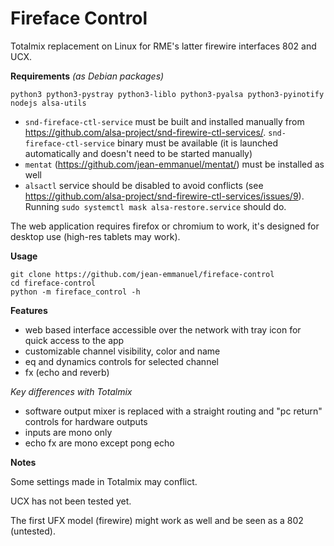 # Fireface Control

Totalmix replacement on Linux for RME's latter firewire interfaces 802 and UCX.

**Requirements** *(as Debian packages)*

```
python3 python3-pystray python3-liblo python3-pyalsa python3-pyinotify nodejs alsa-utils
```

- `snd-fireface-ctl-service` must be built and installed manually from https://github.com/alsa-project/snd-firewire-ctl-services/. `snd-fireface-ctl-service` binary must be available (it is launched automatically and doesn't need to be started manually)
- `mentat` (https://github.com/jean-emmanuel/mentat/) must be installed as well
- `alsactl` service should be disabled to avoid conflicts (see https://github.com/alsa-project/snd-firewire-ctl-services/issues/9). Running `sudo systemctl mask alsa-restore.service` should do.

The web application requires firefox or chromium to work, it's designed for desktop use (high-res tablets may work).


**Usage**

```
git clone https://github.com/jean-emmanuel/fireface-control
cd fireface-control
python -m fireface_control -h
```

**Features**

- web based interface accessible over the network with tray icon for quick access to the app
- customizable channel visibility, color and name
- eq and dynamics controls for selected channel
- fx (echo and reverb)

*Key differences with Totalmix*

- software output mixer is replaced with a straight routing and "pc return" controls for hardware outputs
- inputs are mono only
- echo fx are mono except pong echo


**Notes**

Some settings made in Totalmix may conflict.

UCX has not been tested yet.

The first UFX model (firewire) might work as well and be seen as a 802 (untested).
